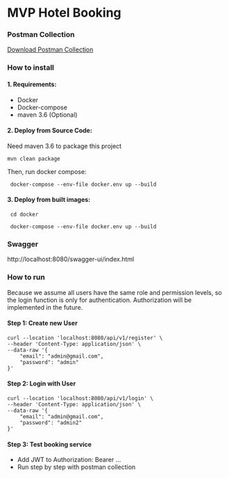 # MVP Hotel Booking

### Postman Collection
[Download Postman Collection](https://github.com/binhtt13122000/booking_system/blob/main/MVP_Hotel.postman_collection.json)
### How to install
#### 1. Requirements:
- Docker
- Docker-compose
- maven 3.6 (Optional)
#### 2. Deploy from Source Code:
Need maven 3.6 to package this project
```shell
mvn clean package
```
Then, run docker compose:

```shell
 docker-compose --env-file docker.env up --build
```
#### 3. Deploy from built images:
```shell
 cd docker 
```
```shell
 docker-compose --env-file docker.env up --build
```

### Swagger

http://localhost:8080/swagger-ui/index.html

### How to run

Because we assume all users have the same role and permission levels, so the login function is only for authentication.
Authorization will be implemented in the future.

#### Step 1: Create new User

```shell
curl --location 'localhost:8080/api/v1/register' \
--header 'Content-Type: application/json' \
--data-raw '{
    "email": "admin@gmail.com",
    "password": "admin"
}'
```

#### Step 2: Login with User
```shell
curl --location 'localhost:8080/api/v1/login' \
--header 'Content-Type: application/json' \
--data-raw '{
    "email": "admin@gmail.com",
    "password": "admin2"
}'
```

#### Step 3: Test booking service
- Add JWT to Authorization: Bearer ...
- Run step by step with postman collection
